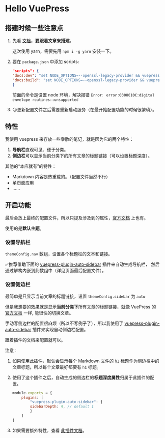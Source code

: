 # Hello VuePress

## 搭建时候一些注意点

1. 先看 [文档](https://vuepress.vuejs.org/zh/guide/getting-started.html)，**要跟着文章来搭建**。

    这次使用 yarn，需要先用 `npm i -g yarn` 安装一下。
2. 要在 `package.json` 中添加 scripts:

    ```json
    "scripts": {
    "docs:dev": "set NODE_OPTIONS=--openssl-legacy-provider && vuepress dev docs",
    "docs:build": "set NODE_OPTIONS=--openssl-legacy-provider && vuepress build docs"
    }
    ```

    前面的命令是设置 node 环境，解决报错 `Error: error:0308010C:digital envelope routines::unsupported`
3. 😥更新配置文件之后需要重新启动服务（在最开始配置功能的时候很繁琐）。

## 特性

我使用 vuepress 来存放一些零散的笔记，就是因为它的两个特性：

1. **导航栏**直观可见、便于分类。
2. **侧边栏**可以显示当前分类下的所有文章的标题链接（可以设置标题深度）。

其他的“本应就有”的特性：

- Markdown 内容是热重载的。（配置文件当然不行）
- 单页面应用
- ......

## 开启功能

最后会放上最终的配置文件，所以只提及涉及到的属性，[官方文档](https://vuepress.vuejs.org/zh/theme/default-theme-config.html) 上也有。

使用的是**默认主题**。

### 设置导航栏

`themeConfig.nav` 数组，设置各个标题栏的文本和链接。

✅推荐借助下面的 [vuepress-plugin-auto-sidebar](https://shanyuhai123.github.io/vuepress-plugin-auto-sidebar/features/plugin-options.html#nav) 插件来自动生成导航栏，
然后通过解构内嵌到此数组中（详见页面最后配置文件）。

### 设置侧边栏

最简单是只显示当前文章的标题链接，设置 `themeConfig.sidebar` 为 `auto`

但是我想要的效果就是显示**当前分类下**所有文章的标题链接，就像 VuePress 的 [官方文档](https://vuepress.vuejs.org/zh/guide/) 一样,
能很快的切换文章。

手动写侧边栏的配置很麻烦（所以不写例子了），所以我使用了 [vuepress-plugin-auto-sidebar](https://shanyuhai123.github.io/vuepress-plugin-auto-sidebar/) 插件来实现自动侧边栏配置。

跟着插件的文档来配置就可以。

注意：

1. 如果使用此插件，默认会显示每个 Markdown 文件的 `h1` 标题作为侧边栏中的文章标题，所以每个文章最好都要有 `h1` 标题。
2. 使用了这个插件之后，自动生成的侧边栏的**标题深度属性**归属于此插件的配置。

    ```js
    module.exports = {
        plugins: [
            "vuepress-plugin-auto-sidebar": {
            sidebarDepth: 4, // default 1
            }
        ]
    }
    ```

3. 如果需要额外特性，查看 [此插件文档](https://shanyuhai123.github.io/vuepress-plugin-auto-sidebar/features/plugin-options.html#overview)。

